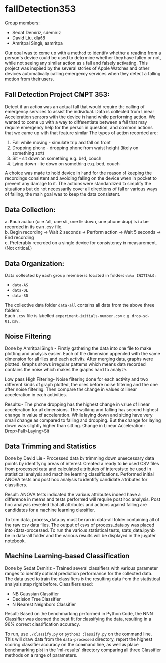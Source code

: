 # fallDetection353

Group members:
* Sedat Demiriz, sdemiriz
* David Liu, dla68
* Amritpal Singh, aamritpa

Our goal was to come up with a method to identify whether a reading from a person's device could be used to determine whether they have fallen or not, while not seeing any similar action as a fall and falsely activating. This project was inspired by the several stories of Apple Watches and other devices automatically calling emergency services when they detect a falling motion from their users.

## Fall Detection Project CMPT 353:

Detect if an action was an actual fall that would require the calling of emergency services to assist the individual. Data is collected from Linear Acceleration sensors with the device in hand while performing action. We wanted to come up with a way to differentiate between a fall that may require emergency help for the person in question, and common actions that we came up with that feature similar The types of action recorded are:

  1. Fall while moving      - simulate trip and fall on front  
  2. Dropping phone         - dropping phone from waist height (likely on something soft)
  3. Sit                    - sit down on something e.g. bed, couch
  4. Lying down             - lie down on something e.g. bed, couch  
  
A choice was made to hold device in hand for the reason of keeping the recordings consistent and avoiding falling on the device when in pocket to prevent any damage to it. The actions were standardized to simplify the situations but do not necessarily cover all directions of fall or various ways of falling, the main goal was to keep the data consistent.

## Data Collection: 

  a. Each action (one fall, one sit, one lie down, one phone drop) is to be recorded in its own .csv file.  
  b. Begin recording -> Wait 2 seconds -> Perform action -> Wait 5 seconds -> End recording  
  c. Preferably recorded on a single device for consistency in measurement. (Not critical.)

## Data Organization:

Data collected by each group member is located in folders `data-INITIALS`:
* `data-AS`
* `data-DL`
* `data-SD`

The collective data folder `data-all` contains all data from the above three folders.  
Each `.csv` file is labelled `experiment-initials-number.csv` e.g. `drop-sd-01.csv`.

## Noise Filtering

Done by Amritpal Singh - Firstly gathering the data into one file to make plotting and analysis easier. Each of the dimension appended with the same dimension for all files and each activity. After merging data, graphs were plotted. Graphs shows irregular patterns which means data recorded contains the noise which makes the graphs hard to analyze. 

Low pass High Filtering- Noise filtering done for each activity and two different kinds of graph plotted, the ones before noise filtering and the one after noise filtering. Then compare the change in values of linear acceleration in each activities. 

Results:- The phone dropping has the highest change in value of linear acceleration for all dimensions. The walking and falling has second highest change in value of acceleration. While laying down and sitting have very small change as compared to falling and dropping. But the change for laying down was slightly higher than sitting.
Change in Linear Acceleration: Drop>Fall>Laying>Sit

## Data Trimming and Statistics
Done by David Liu - Processed data by trimming down unnecessary data points by identifying areas of interest. Created a ready to be used CSV files from processed data and calculated attributes of interests to be used in statistical analysis and machine learning classifications. Performed initial ANOVA tests and post hoc analysis to identify candidate attributes for classifiers.

Result: ANOVA tests indicated the various attributes indeed have a difference in means and tests performed will require post hoc analysis. Post hoc analysis revealed that all attributes and actions against falling are candidates for a machine learning classifier.

To trim data, process_data.py must be ran in data-all folder containing all of the raw csv data files. The output of csvs of process_data.py was placed into /data-processed. To run the various statistical tests, stats_data.ipynb be in data-all folder and the various results will be displayed in the juypter notebook.

## Machine Learning-based Classification

Done by Sedat Demiriz - Trained several classifiers with various parameter ranges to identify optimal prediction performance for the collected data. The data used to train the classifiers is the resulting data from the statistical analysis step right before. Classifiers used:

* NB Gaussian Classifier
* Decision Tree Classifier
* N Nearest Neighbors Classifier

Result: Based on the benchmarking performed in Python Code, the NNN Classifier was deemed the best fit for classifying the data, resulting in a 96% correct classification accuracy.

To run, use `./classify.py` or `python3 classify.py` on the command line. This will draw data from the `data-processed` directory, report the highest scoring classifier accuracy on the command line, as well as place benchmarking plot in the 'ml-results' directory comparing all three Classifier methods on a range of parameters.

